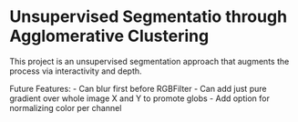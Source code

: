 # Unsupervised Segmentatio through Agglomerative Clustering

This project is an unsupervised segmentation approach that augments the process via interactivity and depth.

Future Features:
	-  Can blur first before RGBFilter
	-  Can add just pure gradient over whole image X and Y to promote globs
	-  Add option for normalizing color per channel